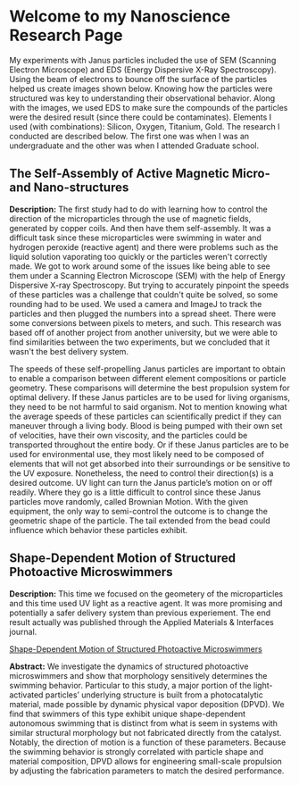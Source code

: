 # Welcome to my Nanoscience Research Page

My experiments with Janus particles included the use of SEM (Scanning Electron Microscope) and EDS (Energy Dispersive X-Ray Spectroscopy). Using the beam of electrons to bounce off the surface of the particles helped us create images shown below. Knowing how the particles were structured was key to understanding their observational behavior. Along with the images, we used EDS to make sure the compounds of the particles were the desired result (since there could be contaminates). Elements I used (with combinations): Silicon, Oxygen, Titanium, Gold. The research I conducted are described below. The first one was when I was an undergraduate and the other was when I attended Graduate school.


## The Self-Assembly of Active Magnetic Micro- and Nano-structures
**Description:** 
The first study had to do with learning how to control the direction of the microparticles through the use of magnetic fields, generated by copper coils. And then have them self-assembly. It was a difficult task since these microparticles were swimming in water and hydrogen peroxide (reactive agent) and there were problems such as the liquid solution vaporating too quickly or the particles weren't correctly made. We got to work around some of the issues like being able to see them under a Scanning Electron Microscope (SEM) with the help of Energy Dispersive X-ray Spectroscopy. But trying to accurately pinpoint the speeds of these particles was a challenge that couldn't quite be solved, so some rounding had to be used. We used a camera and ImageJ to track the particles and then plugged the numbers into a spread sheet. There were some conversions between pixels to meters, and such. This research was based off of another project from another university, but we were able to find similarities between the two experiments, but we concluded that it wasn't the best delivery system.

The speeds of these self-propelling Janus particles are important to obtain to enable a comparison between different element compositions or particle geometry. These comparisons will determine the best propulsion system for optimal delivery. If these Janus particles are to be used for living organisms, they need to be not harmful to said organism. Not to mention knowing what the average speeds of these particles can scientifically predict if they can maneuver through a living body. Blood is being pumped with their own set of velocities, have their own viscosity, and the particles could be transported throughout the entire body. Or if these Janus particles are to be used for environmental use, they most likely need to be composed of elements that will not get absorbed into their surroundings or be sensitive to the UV exposure. Nonetheless, the need to control their direction(s) is a desired outcome.
UV light can turn the Janus particle’s motion on or off readily. Where they go is a little difficult to control since these Janus particles move randomly, called Brownian Motion. With the given equipment, the only way to semi-control the outcome is to change the geometric shape of the particle. The tail extended from the bead could influence which behavior these particles exhibit.

## Shape-Dependent Motion of Structured Photoactive Microswimmers
**Description:**
This time we focused on the geometery of the microparticles and this time used UV light as a reactive agent. It was more promising and potentially a safer delivery system than previous experiement. The end result actually was published through the Applied Materials & Interfaces journal.

[Shape-Dependent Motion of Structured Photoactive Microswimmers](https://pubs.acs.org/doi/10.1021/acsami.8b01940)

**Abstract:**
We investigate the dynamics of structured photoactive microswimmers and show that morphology sensitively determines the swimming behavior. Particular to this study, a major portion of the light-activated particles’ underlying structure is built from a photocatalytic material, made possible by dynamic physical vapor deposition (DPVD). We find that swimmers of this type exhibit unique shape-dependent autonomous swimming that is distinct from what is seem in systems with similar structural morphology but not fabricated directly from the catalyst. Notably, the direction of motion is a function of these parameters. Because the swimming behavior is strongly correlated with particle shape and material composition, DPVD allows for engineering small-scale propulsion by adjusting the fabrication parameters to match the desired performance.
